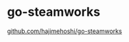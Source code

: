 # go-steamworks

[github.com/hajimehoshi/go-steamworks](https://github.com/hajimehoshi/go-steamworks)
